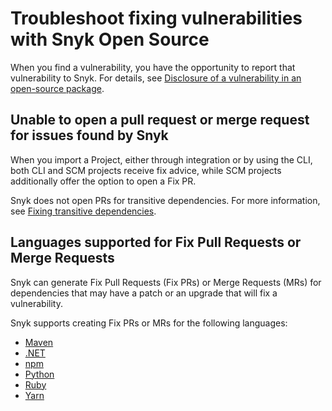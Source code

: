 # Troubleshoot fixing vulnerabilities with Snyk Open Source

When you find a vulnerability, you have the opportunity to report that vulnerability to Snyk. For details, see [Disclosure of a vulnerability in an open-source package](../../../snyk-data-and-governance/disclosure-of-a-vulnerability-in-an-open-source-package.md).

## Unable to open a pull request or merge request for issues found by Snyk

When you import a Project, either through integration or by using the CLI, both CLI and SCM projects receive fix advice, while SCM projects additionally offer the option to open a Fix PR.&#x20;

Snyk does not open PRs for transitive dependencies. For more information, see [Fixing transitive dependencies](vulnerability-fix-types.md#fixing-transitive-dependencies).

## Languages supported for Fix Pull Requests or Merge Requests

Snyk can generate Fix Pull Requests (Fix PRs) or Merge Requests (MRs) for dependencies that may have a patch or an upgrade that will fix a vulnerability.

Snyk supports creating Fix PRs or MRs for the following languages:

* [Maven](../../../supported-languages/supported-languages-list/java-and-kotlin/guidance-for-java-and-kotlin.md#maven)
* [.NET](../../../supported-languages/supported-languages-list/.net/)&#x20;
* [npm](../../../supported-languages/supported-languages-list/javascript/best-practices-for-javascript-and-node.js.md#npm)
* [Python](../../../supported-languages/supported-languages-list/python/)
* [Ruby](../../../supported-languages/supported-languages-list/ruby/)
* [Yarn](../../../supported-languages/supported-languages-list/javascript/best-practices-for-javascript-and-node.js.md#yarn)
